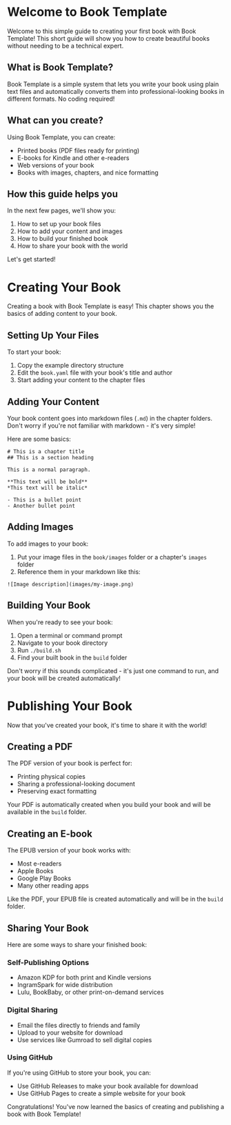 # Welcome to Book Template

Welcome to this simple guide to creating your first book with Book Template! This short guide will show you how to create beautiful books without needing to be a technical expert.

## What is Book Template?

Book Template is a simple system that lets you write your book using plain text files and automatically converts them into professional-looking books in different formats. No coding required!

## What can you create?

Using Book Template, you can create:

- Printed books (PDF files ready for printing)
- E-books for Kindle and other e-readers
- Web versions of your book
- Books with images, chapters, and nice formatting

## How this guide helps you

In the next few pages, we'll show you:

1. How to set up your book files
2. How to add your content and images
3. How to build your finished book
4. How to share your book with the world

Let's get started!

# Creating Your Book

Creating a book with Book Template is easy! This chapter shows you the basics of adding content to your book.

## Setting Up Your Files

To start your book:

1. Copy the example directory structure
2. Edit the `book.yaml` file with your book's title and author
3. Start adding your content to the chapter files

## Adding Your Content

Your book content goes into markdown files (`.md`) in the chapter folders. Don't worry if you're not familiar with markdown - it's very simple!

Here are some basics:

```
# This is a chapter title
## This is a section heading

This is a normal paragraph.

**This text will be bold**
*This text will be italic*

- This is a bullet point
- Another bullet point
```

## Adding Images

To add images to your book:

1. Put your image files in the `book/images` folder or a chapter's `images` folder
2. Reference them in your markdown like this:

```
![Image description](images/my-image.png)
```

## Building Your Book

When you're ready to see your book:

1. Open a terminal or command prompt
2. Navigate to your book directory
3. Run `./build.sh`
4. Find your built book in the `build` folder

Don't worry if this sounds complicated - it's just one command to run, and your book will be created automatically!

# Publishing Your Book

Now that you've created your book, it's time to share it with the world!

## Creating a PDF

The PDF version of your book is perfect for:
- Printing physical copies
- Sharing a professional-looking document
- Preserving exact formatting

Your PDF is automatically created when you build your book and will be available in the `build` folder.

## Creating an E-book

The EPUB version of your book works with:
- Most e-readers
- Apple Books
- Google Play Books
- Many other reading apps

Like the PDF, your EPUB file is created automatically and will be in the `build` folder.

## Sharing Your Book

Here are some ways to share your finished book:

### Self-Publishing Options
- Amazon KDP for both print and Kindle versions
- IngramSpark for wide distribution
- Lulu, BookBaby, or other print-on-demand services

### Digital Sharing
- Email the files directly to friends and family
- Upload to your website for download
- Use services like Gumroad to sell digital copies

### Using GitHub
If you're using GitHub to store your book, you can:
- Use GitHub Releases to make your book available for download
- Use GitHub Pages to create a simple website for your book

Congratulations! You've now learned the basics of creating and publishing a book with Book Template!